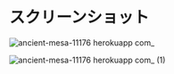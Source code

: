 # スクリーンショット

![ancient-mesa-11176 herokuapp com_](https://user-images.githubusercontent.com/49111615/160271525-d724eb42-d863-4698-8801-69183e1aa29e.png)

![ancient-mesa-11176 herokuapp com_ (1)](https://user-images.githubusercontent.com/49111615/160271531-ac467921-4ff1-46cd-9fdd-85b4ef244bdb.png)

